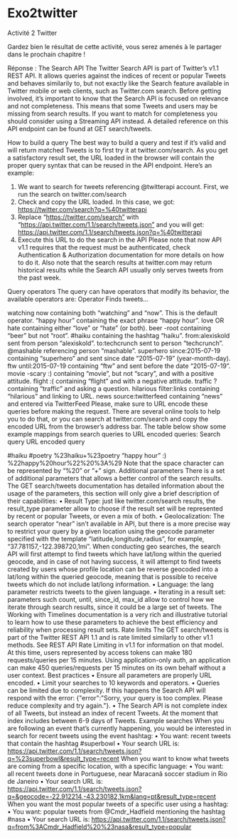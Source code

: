 # Exo2twitter
Activité 2 Twitter

Gardez bien le résultat de cette activité, vous serez amenés à le partager dans le prochain chapitre !


Réponse :
The Search API
The Twitter Search API is part of Twitter’s v1.1 REST API. It allows queries against the indices of recent or popular Tweets and behaves similarily to, but not exactly like the Search feature available in Twitter mobile or web clients, such as Twitter.com search.
Before getting involved, it’s important to know that the Search API is focused on relevance and not completeness. This means that some Tweets and users may be missing from search results. If you want to match for completeness you should consider using a Streaming API instead.
A detailed reference on this API endpoint can be found at GET search/tweets.

How to build a query
The best way to build a query and test if it’s valid and will return matched Tweets is to first try it at twitter.com/search. As you get a satisfactory result set, the URL loaded in the browser will contain the proper query syntax that can be reused in the API endpoint. Here’s an example:
1.	We want to search for tweets referencing @twitterapi account. First, we run the search on twitter.com/search
2.	Check and copy the URL loaded. In this case, we got: https://twitter.com/search?q=%40twitterapi
3.	Replace “https://twitter.com/search” with “https://api.twitter.com/1.1/search/tweets.json” and you will get: https://api.twitter.com/1.1/search/tweets.json?q=%40twitterapi
4.	Execute this URL to do the search in the API
Please note that now API v1.1 requires that the request must be authenticated, check Authentication & Authorization documentation for more details on how to do it. Also note that the search results at twitter.com may return historical results while the Search API usually only serves tweets from the past week.

Query operators
The query can have operators that modify its behavior, the available operators are:
Operator	Finds tweets…
	
watching now	containing both “watching” and “now”. This is the default operator.
“happy hour”	containing the exact phrase “happy hour”.
love OR hate	containing either “love” or “hate” (or both).
beer -root	containing “beer” but not “root”.
#haiku	containing the hashtag “haiku”.
from:alexiskold	sent from person “alexiskold”.
to:techcrunch	sent to person “techcrunch”.
@mashable	referencing person “mashable”.
superhero since:2015-07-19	containing “superhero” and sent since date “2015-07-19” (year-month-day).
ftw until:2015-07-19	containing “ftw” and sent before the date “2015-07-19”.
movie -scary :)	containing “movie”, but not “scary”, and with a positive attitude.
flight :(	containing “flight” and with a negative attitude.
traffic ?	containing “traffic” and asking a question.
hilarious filter:links	containing “hilarious” and linking to URL.
news source:twitterfeed	containing “news” and entered via TwitterFeed
Please, make sure to URL encode these queries before making the request. There are several online tools to help you to do that, or you can search at twitter.com/search and copy the encoded URL from the browser’s address bar. The table below show some example mappings from search queries to URL encoded queries:
Search query	URL encoded query
	
#haiku #poetry	%23haiku+%23poetry
“happy hour” :)	%22happy%20hour%22%20%3A%29
Note that the space character can be represented by “%20” or “+” sign.
Additional parameters
There is a set of additional parameters that allows a better control of the search results. The GET search/tweets documentation has detailed information about the usage of the parameters, this section will only give a brief description of their capabilities:
•	Result Type: just like twitter.com/search results, the result_type parameter allow to choose if the result set will be represented by recent or popular Tweets, or even a mix of both.
•	Geolocalization: The search operator “near” isn’t available in API, but there is a more precise way to restrict your query by a given location using the geocode parameter specified with the template “latitude,longitude,radius”, for example, “37.781157,-122.398720,1mi”. When conducting geo searches, the search API will first attempt to find tweets which have lat/long within the queried geocode, and in case of not having success, it will attempt to find tweets created by users whose profile location can be reverse geocoded into a lat/long within the queried geocode, meaning that is possible to receive tweets which do not include lat/long information.
•	Language: the lang parameter restricts tweets to the given language.
•	Iterating in a result set: parameters such count, until, since_id, max_id allow to control how we iterate through search results, since it could be a large set of tweets. The Working with Timelines documentation is a very rich and illustrative tutorial to learn how to use these parameters to achieve the best efficiency and reliability when processing result sets.
Rate limits
The GET search/tweets is part of the Twitter REST API 1.1 and is rate limited similarly to other v1.1 methods. See REST API Rate Limiting in v1.1 for information on that model. At this time, users represented by access tokens can make 180 requests/queries per 15 minutes. Using application-only auth, an application can make 450 queries/requests per 15 minutes on its own behalf without a user context.
Best practices
•	Ensure all parameters are properly URL encoded.
•	Limit your searches to 10 keywords and operators.
•	Queries can be limited due to complexity. If this happens the Search API will respond with the error: {"error":"Sorry, your query is too complex. Please reduce complexity and try again."}.
•	The Search API is not complete index of all Tweets, but instead an index of recent Tweets. At the moment that index includes between 6-9 days of Tweets.
Example searches
When you are following an event that’s currently happening, you would be interested in search for recent tweets using the event hashtag:
•	You want: recent tweets that contain the hashtag #superbowl
•	Your search URL is: https://api.twitter.com/1.1/search/tweets.json?q=%23superbowl&result_type=recent
When you want to know what tweets are coming from a specific location, with a specific language:
•	You want: all recent tweets done in Portuguese, near Maracanã soccer stadium in Rio de Janeiro
•	Your search URL is: https://api.twitter.com/1.1/search/tweets.json?q=&geocode=-22.912214,-43.230182,1km&lang=pt&result_type=recent
When you want the most popular tweets of a specific user using a hashtag:
•	You want: popular tweets from @Cmdr_Hadfield mentioning the hashtag #nasa
•	Your search URL is: https://api.twitter.com/1.1/search/tweets.json?q=from%3ACmdr_Hadfield%20%23nasa&result_type=popular



